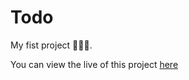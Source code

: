 # Todo

My fist project :tada::tada::tada:.

You can view the live of this project [here](https://aungkokodev.github.io/todo-test)
